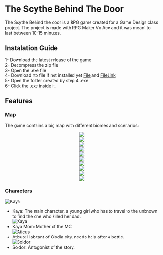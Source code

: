 # The Scythe Behind The Door
The Scythe Behind the door is a RPG game created for a Game Design class project. 
The project is made with RPG Maker Vx Ace and it was meant to last between 10-15 minutes. 

## Instalation Guide
1- Download the latest release of the game <br />
2- Decompress the zip file <br />
3- Open the .exe file <br />
4- Download rtp file if not installed yet [File](https://dl.degica.com/rpgmakerweb/run-time-packages/RPGVXAce_RTP.zip) and [FileLink](https://www.rpgmakerweb.com/run-time-package) <br />
5- Open the folder created by step 4 .exe <br />
6- Click the .exe inside it. <br />

## Features

### Map
The game contains a big map with different biomes and scenarios: <br />
<p align="center">
    <img src="https://github.com/fakefarreraspol/TheScytheBehindTheDoor/blob/main/docs/images/Captura%20de%20pantalla%202023-01-29%20230520.png"> <br />
    <img src="https://github.com/fakefarreraspol/TheScytheBehindTheDoor/blob/main/docs/images/Captura%20de%20pantalla%202023-01-29%20230544.png"> <br />
    <img src="https://github.com/fakefarreraspol/TheScytheBehindTheDoor/blob/main/docs/images/Captura%20de%20pantalla%202023-01-29%20230627.png"> <br />
    <img src="https://github.com/fakefarreraspol/TheScytheBehindTheDoor/blob/main/docs/images/Captura%20de%20pantalla%202023-01-29%20230655.png"> <br />
    <img src="https://github.com/fakefarreraspol/TheScytheBehindTheDoor/blob/main/docs/images/Captura%20de%20pantalla%202023-01-29%20230734.png"> <br />
    <img src="https://github.com/fakefarreraspol/TheScytheBehindTheDoor/blob/main/docs/images/Captura%20de%20pantalla%202023-01-29%20230709.png"> <br />
    <img src="https://github.com/fakefarreraspol/TheScytheBehindTheDoor/blob/main/docs/images/Captura%20de%20pantalla%202023-01-29%20230720.png"> <br />
    <img src="https://github.com/fakefarreraspol/TheScytheBehindTheDoor/blob/main/docs/images/Captura%20de%20pantalla%202023-01-29%20230642.png"> <br />
    <img src="https://github.com/fakefarreraspol/TheScytheBehindTheDoor/blob/main/docs/images/Captura%20de%20pantalla%202023-01-29%20230613.png"> <br />
    <img src="https://github.com/fakefarreraspol/TheScytheBehindTheDoor/blob/main/docs/images/Captura%20de%20pantalla%202023-01-29%20230558.png"> <br />
</p>

### Characters
![Kaya](https://github.com/fakefarreraspol/TheScytheBehindTheDoor/blob/main/docs/images/characters/Kaya.png)
  - Kaya: The main character, a young girl who has to travel to the unknown to find the one who killed her dad. <br />
![Kaya](https://github.com/fakefarreraspol/TheScytheBehindTheDoor/blob/main/docs/images/characters/KayaMom.png)
  - Kaya Mom: Mother of the MC. <br />
![Aticus](https://github.com/fakefarreraspol/TheScytheBehindTheDoor/blob/main/docs/images/characters/Mike.png)
  - Aticus: Habitant of Clodia city, needs help after a battle. <br />
![Soldor](https://github.com/fakefarreraspol/TheScytheBehindTheDoor/blob/main/docs/images/characters/Soldor.png)
  - Soldor: Antagonist of the story.

